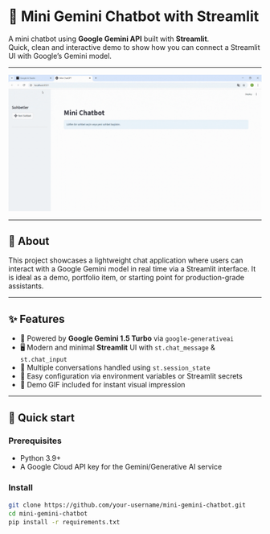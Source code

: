 # 🌟 Mini Gemini Chatbot with Streamlit

A mini chatbot using **Google Gemini API** built with **Streamlit**.  
Quick, clean and interactive demo to show how you can connect a Streamlit UI with Google’s Gemini model.

---

![Demo](./assets/demo.gif)

---

## 🔎 About
This project showcases a lightweight chat application where users can interact with a Google Gemini model in real time via a Streamlit interface. It is ideal as a demo, portfolio item, or starting point for production-grade assistants.

---

## ✨ Features
- 🧠 Powered by **Google Gemini 1.5 Turbo** via `google-generativeai`
- 🖥️ Modern and minimal **Streamlit** UI with `st.chat_message` & `st.chat_input`
- 💬 Multiple conversations handled using `st.session_state`
- 📝 Easy configuration via environment variables or Streamlit secrets
- 🎥 Demo GIF included for instant visual impression

---

## 🚀 Quick start

### Prerequisites
- Python 3.9+
- A Google Cloud API key for the Gemini/Generative AI service

### Install
```bash
git clone https://github.com/your-username/mini-gemini-chatbot.git
cd mini-gemini-chatbot
pip install -r requirements.txt
